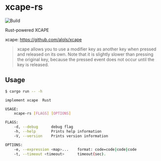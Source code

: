 # xcape-rs

![Build](https://github.com/hurou927/xcape-rs/workflows/test/badge.svg)

Rust-powered XCAPE

xcape: https://github.com/alols/xcape

> xcape allows you to use a modifier key as another key when pressed and released on its own. Note that it is slightly slower than pressing the original key, because the pressed event does not occur until the key is released.


## Usage

```sh
$ cargo run -- -h

implement xcape  Rust

USAGE:
    xcape-rs [FLAGS] [OPTIONS]

FLAGS:
    -d, --debug      debug flag
    -h, --help       Prints help information
    -V, --version    Prints version information

OPTIONS:
    -e, --expression <map>...    format: code=code|code|code
    -t, --timeout <timeout>      timeout(sec).

```

